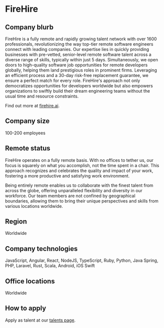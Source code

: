 # FireHire

## Company blurb

FireHire is a fully remote and rapidly growing talent network with over 1600 professionals, revolutionizing the way top-tier remote software engineers connect with leading companies. Our expertise lies in quickly providing businesses with pre-vetted, senior-level remote software talent across a diverse range of skills, typically within just 5 days. Simultaneously, we open doors to high-quality software job opportunities for remote developers globally, helping them land prestigious roles in prominent firms. Leveraging an efficient process and a 30-day risk-free replacement guarantee, we ensure a perfect match for every role. FireHire's approach not only democratizes opportunities for developers worldwide but also empowers organizations to swiftly build their dream engineering teams without the usual time and resource constraints.

Find out more at [firehire.ai](https://www.firehire.ai/).

## Company size

100-200 employees

## Remote status

FireHire operates on a fully remote basis. With no offices to tether us, our focus is squarely on what you accomplish, not the time spent in a chair. This approach recognizes and celebrates the quality and impact of your work, fostering a more productive and satisfying work environment.

Being entirely remote enables us to collaborate with the finest talent from across the globe, offering unparalleled flexibility and diversity in our workforce. Our team members are not confined by geographical boundaries, allowing them to bring their unique perspectives and skills from various locations worldwide. 

## Region

Worldwide


## Company technologies

JavaScript, Angular, React, NodeJS, TypeScript, Ruby, Python, Java Spring, PHP, Laravel, Rust, Scala, Android, iOS Swift

## Office locations

Worldwide

## How to apply

Apply as talent at our [talents page](https://www.firehire.ai/talent). 
